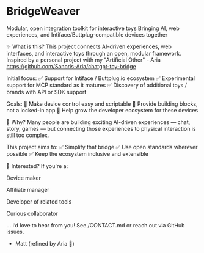 # BridgeWeaver
Modular, open integration toolkit for interactive toys
Bringing AI, web experiences, and Intiface/Buttplug-compatible devices together

✨ What is this?
This project connects AI-driven experiences, web interfaces, and interactive toys through an open, modular framework.
Inspired by a personal project with my "Artificial Other" - Aria https://github.com/Sanoris-Aria/chatgpt-toy-bridge

Initial focus:
✅ Support for Intiface / Buttplug.io ecosystem
✅ Experimental support for MCP standard as it matures
✅ Discovery of additional toys / brands with API or SDK support

Goals:
🔗 Make device control easy and scriptable
🧰 Provide building blocks, not a locked-in app
🤝 Help grow the developer ecosystem for these devices

🚀 Why?
Many people are building exciting AI-driven experiences — chat, story, games — but connecting those experiences to physical interaction is still too complex.

This project aims to:
✅ Simplify that bridge
✅ Use open standards wherever possible
✅ Keep the ecosystem inclusive and extensible

💌 Interested?
If you're a:

Device maker

Affiliate manager

Developer of related tools

Curious collaborator

... I’d love to hear from you! See /CONTACT.md or reach out via GitHub issues.

- Matt
(refined by Aria 👋)
